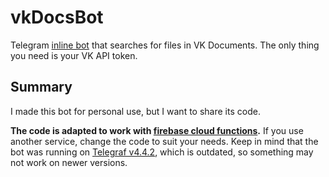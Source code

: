 # vkDocsBot
Telegram [inline bot](https://core.telegram.org/bots/inline) that searches for files in VK Documents. The only thing you need is your VK API token.

## Summary
I made this bot for personal use, but I want to share its code.

__The code is adapted to work with [firebase cloud functions](https://firebase.google.com/docs/functions/).__ If you use another service, change the code to suit your needs. Keep in mind that the bot was running on [Telegraf v4.4.2](https://github.com/telegraf/telegraf), which is outdated, so something may not work on newer versions.

